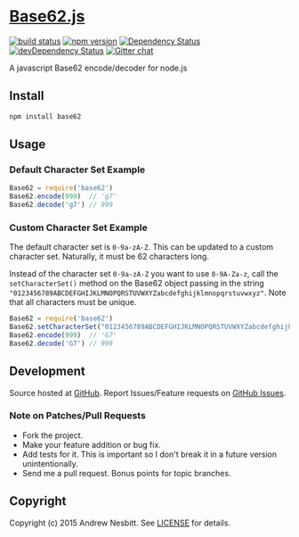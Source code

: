 # [Base62.js](http://libraries.io/npm/base62)
[![build status](https://secure.travis-ci.org/andrew/base62.js.svg)](http://travis-ci.org/andrew/base62.js)
[![npm version](https://badge.fury.io/js/base62.svg)](http://badge.fury.io/js/base62)
[![Dependency Status](https://david-dm.org/andrew/base62.js.svg?theme=shields.io)](https://david-dm.org/andrew/base62.js)
[![devDependency Status](https://david-dm.org/andrew/base62.js/dev-status.svg?theme=shields.io)](https://david-dm.org/andrew/base62.js#info=devDependencies)
[![Gitter chat](http://img.shields.io/badge/gitter-andrew/base62.js-brightgreen.svg)](https://gitter.im/andrew/base62.js)

A javascript Base62 encode/decoder for node.js

## Install

```bash
npm install base62
```

## Usage

### Default Character Set Example

```javascript
Base62 = require('base62')
Base62.encode(999)  // 'g7'
Base62.decode('g7') // 999
```

### Custom Character Set Example

The default character set is `0-9a-zA-Z`. This can be updated to a custom character set. Naturally, it must be 62 characters long.

Instead of the character set `0-9a-zA-Z` you want to use `0-9A-Za-z`, call the `setCharacterSet()` method on the Base62 object passing in the string `"0123456789ABCDEFGHIJKLMNOPQRSTUVWXYZabcdefghijklmnopqrstuvwxyz"`. Note that all characters must be unique.

```javascript
Base62 = require('base62')
Base62.setCharacterSet("0123456789ABCDEFGHIJKLMNOPQRSTUVWXYZabcdefghijklmnopqrstuvwxyz");
Base62.encode(999)  // 'G7'
Base62.decode('G7') // 999
```

## Development

Source hosted at [GitHub](http://github.com/andrew/base62.js).
Report Issues/Feature requests on [GitHub Issues](http://github.com/andrew/base62.js).

### Note on Patches/Pull Requests

 * Fork the project.
 * Make your feature addition or bug fix.
 * Add tests for it. This is important so I don't break it in a future version unintentionally.
 * Send me a pull request. Bonus points for topic branches.

## Copyright

Copyright (c) 2015 Andrew Nesbitt. See [LICENSE](https://github.com/andrew/base62.js/blob/master/LICENSE) for details.
